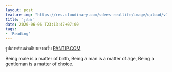 ```yaml
---
layout: post
feature-img: "https://res.cloudinary.com/sdees-reallife/image/upload/v1555658919/sample_feature_img.png"
title: 'รูปเก่า'
date: 2020-06-06 T23:13:47+07:00
tags:
- 'Reading'
---
```

รูปเก่าพร้อมคำอธิบายจากเว็บ [PANTIP.COM](http://topicstock.pantip.com/isolate/topicstock/2012/11/M12951410/M12951410.html)

<i class="fa fa-child" style="color:plum"></i>

Being male is a matter of birth, Being a man is a matter of age, Being a gentleman is a matter of choice.
